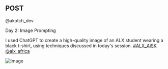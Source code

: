 ## POST

@akotch_dev

Day 2: Image Prompting

I used ChatGPT to create a high-quality image of an ALX student wearing a black t-shirt, using techniques discussed in today's session. [#ALX_AiSK](https://x.com/hashtag/ALX_AiSK?src=hashtag_click) [@alx_africa](https://x.com/alx_africa)

![Image](https://pbs.twimg.com/media/GpO9nzKaIAEAFPq?format=png&name=small)

